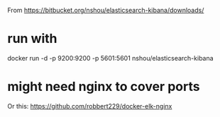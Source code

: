 From https://bitbucket.org/nshou/elasticsearch-kibana/downloads/


# run with
docker run -d -p 9200:9200 -p 5601:5601 nshou/elasticsearch-kibana
# might need nginx to cover ports


Or this:
https://github.com/robbert229/docker-elk-nginx
